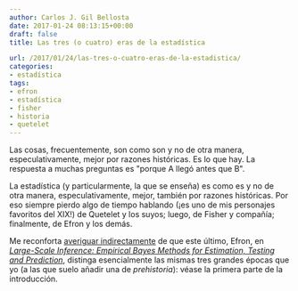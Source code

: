 ```yaml
---
author: Carlos J. Gil Bellosta
date: 2017-01-24 08:13:15+00:00
draft: false
title: Las tres (o cuatro) eras de la estadística

url: /2017/01/24/las-tres-o-cuatro-eras-de-la-estadistica/
categories:
- estadística
tags:
- efron
- estadística
- fisher
- historia
- quetelet
---
```


Las cosas, frecuentemente, son como son y no de otra manera, especulativamente, mejor por razones históricas. Es lo que hay. La respuesta a muchas preguntas es "porque A llegó antes que B".

La estadística (y particularmente, la que se enseña) es como es y no de otra manera, especulativamente, mejor, también por razones históricas. Por eso siempre pierdo algo de tiempo hablando (¡es uno de mis personajes favoritos del XIX!) de Quetelet y los suyos; luego, de Fisher y compañía; finalmente, de Efron y los demás.

Me reconforta [averiguar indirectamente](http://simplystatistics.org/2016/12/16/the-four-eras-of-data/) de que este último, Efron, en [_Large-Scale Inference: Empirical Bayes Methods for Estimation, Testing and Prediction_](http://statweb.stanford.edu/~ckirby/brad/LSI/monograph_CUP.pdf), distinga esencialmente las mismas tres grandes épocas que yo (a las que suelo añadir una de _prehistoria_): véase la primera parte de la introducción.
